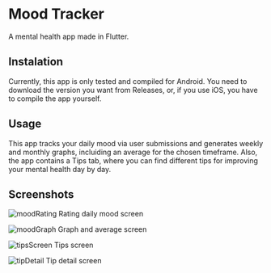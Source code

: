 # Mood Tracker

A mental health app made in Flutter.

## Instalation

Currently, this app is only tested and compiled for Android. You need to download the version you want from Releases, or, if you use iOS, you have to compile the app yourself.

## Usage

This app tracks your daily mood via user submissions and generates weekly and monthly graphs, incluiding an average for the chosen timeframe.
Also, the app contains a Tips tab, where you can find different tips for improving your mental health day by day.

## Screenshots

![moodRating](https://github.com/user-attachments/assets/320cb58b-9b54-4ef0-ba08-3dc5e84bf67b)
Rating daily mood screen

![moodGraph](https://github.com/user-attachments/assets/b3a7a743-249a-4106-a5d1-67346d06eb5d)
Graph and average screen

![tipsScreen](https://github.com/user-attachments/assets/f66c95cd-eaf4-49d1-8712-c493790225fd)
Tips screen

![tipDetail](https://github.com/user-attachments/assets/1816d8c0-69bb-49eb-b32c-e7f8c7925b9c)
Tip detail screen

